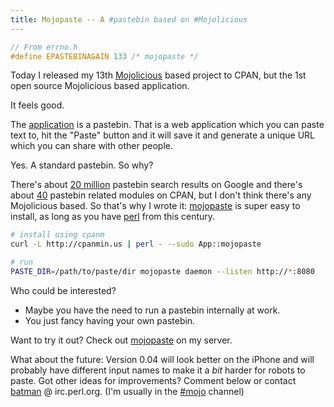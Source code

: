 ```yaml
---
title: Mojopaste -- A #pastebin based on #Mojolicious
---
```


```c
// From errno.h
#define EPASTEBINAGAIN 133 /* mojopaste */
```

Today I released my 13th
[Mojolicious](https://metacpan.org/release/Mojolicious) based project to
CPAN, but the 1st open source Mojolicious based application.

It feels good.

The [application](https://metacpan.org/module/App::mojopaste) is a
pastebin. That is a web application which you can paste text to, hit the
"Paste" button and it will save it and generate a unique URL which you
can share with other people.

Yes. A standard pastebin. So why?

There's about [20 million](https://www.google.com/search?q=pastebin)
pastebin search results on Google and there's about
[40](https://metacpan.org/search?q=pastebin) pastebin related modules on
CPAN, but I don't think there's any Mojolicious based. So that's why I
wrote it: [mojopaste](https://metacpan.org/module/App::mojopaste) is
super easy to install, as long as you have [perl](http://perl.org) from
this century.

```bash
# install using cpanm
curl -L http://cpanmin.us | perl - --sudo App::mojopaste

# run
PASTE_DIR=/path/to/paste/dir mojopaste daemon --listen http://*:8080
```

Who could be interested?

-   Maybe you have the need to run a pastebin internally at work.
-   You just fancy having your own pastebin.

Want to try it out? Check out [mojopaste](http://p.thorsenlabs.com) on my
server.

What about the future: Version 0.04 will look better on the iPhone and
will probably have different input names to make it a *bit* harder for
robots to paste. Got other ideas for improvements? Comment below or
contact [batman](irc://irc.perl.org/batman) @ irc.perl.org. (I'm usually
in the [#mojo](http://irclog.perlgeek.de/mojo/2013-08-13) channel)
